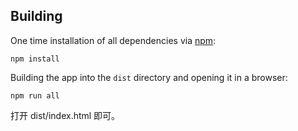 

## Building

One time installation of all dependencies via [npm](https://npmjs.org):

```
npm install
```
Building the app into the `dist` directory and opening it in a browser:

```
npm run all
```
打开 dist/index.html 即可。



